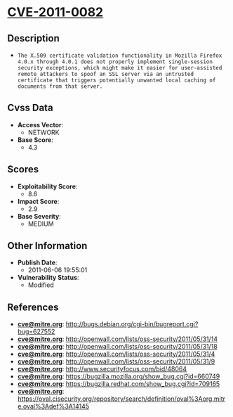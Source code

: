 
# [CVE-2011-0082](http://bugs.debian.org/cgi-bin/bugreport.cgi?bug=627552)

## Description

- `The X.509 certificate validation functionality in Mozilla Firefox 4.0.x through 4.0.1 does not properly implement single-session security exceptions, which might make it easier for user-assisted remote attackers to spoof an SSL server via an untrusted certificate that triggers potentially unwanted local caching of documents from that server.`

## Cvss Data

- **Access Vector**:
  - NETWORK
- **Base Score**:
  - 4.3

## Scores

- **Exploitability Score**:
  - 8.6
- **Impact Score**:
  - 2.9
- **Base Severity**:
  - MEDIUM

## Other Information

- **Publish Date**:
  - 2011-06-06 19:55:01
- **Vulnerability Status**:
  - Modified

## References

- **cve@mitre.org**: http://bugs.debian.org/cgi-bin/bugreport.cgi?bug=627552
- **cve@mitre.org**: http://openwall.com/lists/oss-security/2011/05/31/14
- **cve@mitre.org**: http://openwall.com/lists/oss-security/2011/05/31/18
- **cve@mitre.org**: http://openwall.com/lists/oss-security/2011/05/31/4
- **cve@mitre.org**: http://openwall.com/lists/oss-security/2011/05/31/9
- **cve@mitre.org**: http://www.securityfocus.com/bid/48064
- **cve@mitre.org**: https://bugzilla.mozilla.org/show_bug.cgi?id=660749
- **cve@mitre.org**: https://bugzilla.redhat.com/show_bug.cgi?id=709165
- **cve@mitre.org**: https://oval.cisecurity.org/repository/search/definition/oval%3Aorg.mitre.oval%3Adef%3A14145
